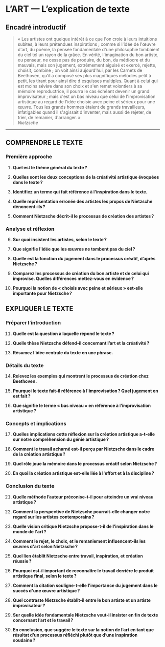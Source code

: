 # L’ART — L’explication de texte

## Encadré introductif
> « Les artistes ont quelque intérêt à ce que l'on croie à leurs intuitions subites, à leurs prétendues inspirations ; comme si l'idée de l'œuvre d'art, du poème, la pensée fondamentale d'une philosophie tombaient du ciel tel un rayon de la grâce. En vérité, l'imagination du bon artiste, ou penseur, ne cesse pas de produire, du bon, du médiocre et du mauvais, mais son jugement, extrêmement aiguisé et exercé, rejette, choisit, combine ; on voit ainsi aujourd'hui, par les Carnets de Beethoven, qu'il a composé ses plus magnifiques mélodies petit à petit, les tirant pour ainsi dire d'esquisses multiples. Quant à celui qui est moins sévère dans son choix et s'en remet volontiers à sa mémoire reproductrice, il pourra le cas échéant devenir un grand improvisateur ; mais c'est un bas niveau que celui de l'improvisation artistique au regard de l'idée choisie avec peine et sérieux pour une œuvre. Tous les grands hommes étaient de grands travailleurs, infatigables quand il s'agissait d'inventer, mais aussi de rejeter, de trier, de remanier, d'arranger. »  
> *Nietzsche*

---

## COMPRENDRE LE TEXTE

### Première approche

1. **Quel est le thème général du texte ?**

2. **Quelles sont les deux conceptions de la créativité artistique évoquées dans le texte ?**

3. **Identifiez un terme qui fait référence à l'inspiration dans le texte.**

4. **Quelle représentation erronée des artistes les propos de Nietzsche dénoncent-ils ?**

5. **Comment Nietzsche décrit-il le processus de création des artistes ?**

### Analyse et réflexion

6. **Sur quoi insistent les artistes, selon le texte ?**

7. **Que signifie l'idée que les œuvres ne tombent pas du ciel ?**

8. **Quelle est la fonction du jugement dans le processus créatif, d’après Nietzsche ?**

9. **Comparez les processus de création du bon artiste et de celui qui improvise. Quelles différences mettez-vous en évidence ?**

10. **Pourquoi la notion de « choisis avec peine et sérieux » est-elle importante pour Nietzsche ?**

## EXPLIQUER LE TEXTE

### Préparer l’introduction

11. **Quelle est la question à laquelle répond le texte ?**

12. **Quelle thèse Nietzsche défend-il concernant l’art et la créativité ?**

13. **Résumez l’idée centrale du texte en une phrase.**

### Détails du texte

14. **Relevez les exemples qui montrent le processus de création chez Beethoven.**

15. **Pourquoi le texte fait-il référence à l'improvisation ? Quel jugement en est fait ?**

16. **Que signifie le terme « bas niveau » en référence à l'improvisation artistique ?**

### Concepts et implications

17. **Quelles implications cette réflexion sur la création artistique a-t-elle sur notre compréhension du génie artistique ?**

18. **Comment le travail acharné est-il perçu par Nietzsche dans le cadre de la création artistique ?**

19. **Quel rôle joue la mémoire dans le processus créatif selon Nietzsche ?**

20. **En quoi la création artistique est-elle liée à l'effort et à la discipline ?**

### Conclusion du texte

21. **Quelle méthode l’auteur préconise-t-il pour atteindre un vrai niveau artistique ?**

22. **Comment la perspective de Nietzsche pourrait-elle changer notre regard sur les artistes contemporains ?**

23. **Quelle vision critique Nietzsche propose-t-il de l'inspiration dans le monde de l'art ?**

24. **Comment le rejet, le choix, et le remaniement influencent-ils les œuvres d'art selon Nietzsche ?**

25. **Quel lien établit Nietzsche entre travail, inspiration, et création réussie ?**

26. **Pourquoi est-il important de reconnaître le travail derrière le produit artistique final, selon le texte ?**

27. **Comment la citation souligne-t-elle l'importance du jugement dans le succès d'une œuvre artistique ?**

28. **Quel contraste Nietzsche établit-il entre le bon artiste et un artiste improvisateur ?**

29. **Sur quelle idée fondamentale Nietzsche veut-il insister en fin de texte concernant l’art et le travail ?**

30. **En conclusion, que suggère le texte sur la notion de l’art en tant que résultat d’un processus réfléchi plutôt que d’une inspiration soudaine ?**